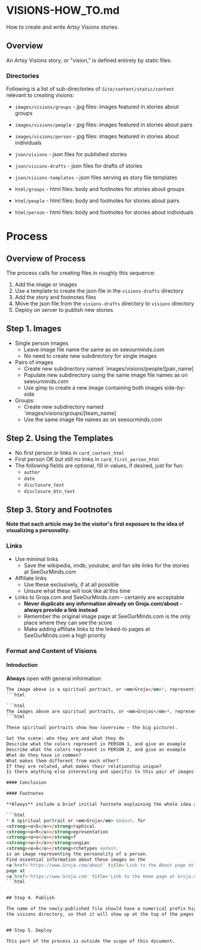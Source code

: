 
# VISIONS-HOW_TO.md

How to create and write Artsy Visions stories.

## Overview

An Artsy Visions story, or "vision," is defined entirely by static files.

### Directories

Following is a list of sub-directories of `Site/content/static/content`
relevant to creating visions:

- `images/visions/groups` - jpg files: images featured in stories about groups
- `images/visions/people` - jpg files: images featured in stories about pairs
- `images/visions/person` - jpg files: images featured in stories about individuals

- `json/visions` - json files for published stories
- `json/visions-drafts` - json files for drafts of stories
- `json/visions-templates` - json files serving as story file templates

- `html/groups` - html files: body and footnotes for stories about groups
- `html/people` - html files: body and footnotes for stories about pairs
- `html/person` - html files: body and footnotes for stories about individuals

# Process

## Overview of Process

The process calls for creating files in roughly this sequence:

1. Add the image or images
2. Use a template to create the json file in the `visions-drafts` directory
3. Add the story and footnotes files
4. Move the json file from the `visions-drafts` directory to `visions` directory
5. Deploy on server to publish new stories

## Step 1. Images

- Single person images
  - Leave image file name the same as on seeourminds.com
  - No need to create new subdirectory for single images
- Pairs of images
  - Create new subdirectory named `images/visions/people/[pair_name]
  - Populate new subdirectory using the same image file names as on seeourminds.com
  - Use gimp to create a new image containing both images side-by-side
- Groups:
  - Create new subdirectory named `images/visions/groups/[team_name]
  - Use the same image file names as on seeourminds.com

## Step 2. Using the Templates

- No first person or links in `card_content_html`
- First person OK but still no links in `card_first_person_html`
- The following fields are optional, fill in values, if desired, just for fun:
  - `author`
  - `date`
  - `disclosure_text`
  - `disclosure_btn_text`

## Step 3. Story and Footnotes

**Note that each article may be the visitor's first exposure to the idea of visualizing a personality.**

### Links

- Use minimal links
  - Save the wikipedia, imdb, youtube, and fan site links for the stories at SeeOurMinds.com
- Affiliate links
  - Use these exclusively, if at all possible
  - Unsure what these will look like at this time
- Links to Groja.com and SeeOurMinds.com - certainly are acceptable
  - **Never duplicate any information already on Groja.com/about - always provide a link instead**
  - Remember the original image page at SeeOurMinds.com is the only place where they can see the score
  - Make adding affiliate links to the linked-to pages at SeeOurMinds.com a high priority

### Format and Content of Visions

#### Introduction

**Always** open with general information:

```html
The image above is a spiritual portrait, or <em>Groja</em>¹, representing the personality of___.
```html

```html
The images above are spiritual portraits, or <em>Grojas</em>¹, representing the personalities of ___, ___, and ___.
```html

These spiritual portraits show how (overview – the big picture).

Set the scene: who they are and what they do
Describe what the colors represent in PERSON 1, and give an example
Describe what the colors represent in PERSON 2, and give an example
What do they have in common?
What makes them different from each other?
If they are related, what makes their relationship unique?
Is there anything else interesting and specific to this pair of images?

#### Conclusion

#### Footnotes

**Always** include a brief initial footnote explaining the whole idea and providing a link for more information.

```html
¹ A spiritual portrait or <em>Groja</em> &mdash; for
<strong><u>G</u></strong>raphical
<strong><u>R</u></strong>epresentation
<strong><u>o</u></strong>f
<strong><u>J</u></strong>ungian
<strong><u>A</u></strong>rchetypes &mdash;
is an image representing the personality of a person.
Find essential information about these images on the
<a href='https://www.Groja.com/about' title='Link to the About page at Groja.com' target='_blank'>About</a>
page at
<a href='https://www.Groja.com' title='Link to the Home page at Groja.com' target='_blank'>Groja.com</a>.
```html


## Step 4. Publish

The name of the newly-published file should have a numerical prefix higher than the others in
the visions directory, so that it will show up at the top of the pages in which it appears.


## Step 5. Deploy

This part of the process is outside the scope of this document.

